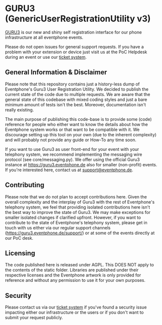 # GURU3 (GenericUserRegistrationUtility v3)

[GURU3](https://guru3.eventphone.de) is our new and shiny self registration interface for our phone infrastructure at all eventphone events.

Please do not open issues for general support requests. If you have a problem with your extension or device just visit us at the PoC Helpdesk during an event or use our [ticket system](https://guru3.eventphone.de/support/).

## General Information & Disclaimer

Please note that this repository contains just a history-less dump of Eventphone's Guru3 User Registration Utility.
We decided to publish the current state of the code due to multiple requests. We are aware that the general state of
this codebase with mixed coding styles and just a bare minimum amount of tests isn't the best. Moreover, documentation
isn't really existing.

The main purpose of publishing this code-base is to provide some (code) reference for people who either want to know
the details about how the Eventphone system works or that want to be compatible with it. We discourage setting up this
tool on your own (due to the inherent complexity) and will probably not provide any guide or How-To any time soon.

If you want to use Guru3 as user front-end for your event with your telephony system, we recommend implementing the
messaging wire protocol (see core/messaging.py). We offer using the official Guru3 instance at
https://guru3.eventphone.de also for smaller (non-profit) events. If you're interested here, contact us at
support@eventphone.de.

## Contributing

Please note that we do not plan to accept contributions here. Given the overall complexity and the interplay of Guru3
with the rest of Eventphone's telephony system, we feel that providing isolated contributions here isn't the best way
to improve the state of Guru3. We may make exceptions for smaller isolated changes if clarified upfront. However, if you
want to contribute to the state of Eventphone's telephony system, please get in touch with us either via our regular
support channels (https://guru3.eventphone.de/support/) or at some of the events directly at our PoC desk.

## Licensing

The code published here is released under AGPL. This DOES NOT apply to the contents of the static folder. Libraries
are published under their respective licenses and the Eventphone artwork is only provided for reference and
without any permission to use it for your own purposes.

## Security
Please contact us via our [ticket system](https://guru3.eventphone.de/support/) if you've found a security issue impacting either our infrastructure or the users or if you don't want to submit your request publicly.
